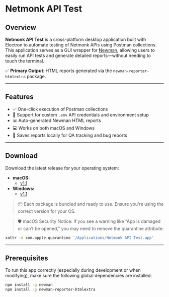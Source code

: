 # Netmonk API Test

## Overview

**Netmonk API Test** is a cross-platform desktop application built with Electron to automate testing of Netmonk APIs using Postman collections.  
This application serves as a GUI wrapper for [Newman](https://www.npmjs.com/package/newman), allowing users to easily run API tests and generate detailed reports—without needing to touch the terminal.

✅ **Primary Output**: HTML reports generated via the `newman-reporter-htmlextra` package.

---

## Features

- ✅ One-click execution of Postman collections
- 📝 Support for custom `.env` API credentials and environment setup
- 📊 Auto-generated Newman HTML reports
- 💻 Works on both macOS and Windows
- 📂 Saves reports locally for QA tracking and bug reports

---

## Download

Download the latest release for your operating system:

- **macOS:**
  - [v1.1](https://drive.google.com/file/d/1IoRsz2-P8yHJ02X8KF_QiZnxCVTeR6Zh/)
- **Windows:**
  - [v1.1](https://drive.google.com/file/d/1g_aSY5SGYPkjgZIOACK0wCCfjvlgztKt/)

> 📦 Each package is bundled and ready to use. Ensure you're using the correct version for your OS.

> 🛡️ macOS Security Notice:
> If you see a warning like “App is damaged or can’t be opened,” you may need to remove the quarantine attribute:

```bash
xattr -d com.apple.quarantine '/Applications/Netmonk API Test.app'
```

---

## Prerequisites

To run this app correctly (especially during development or when modifying), make sure the following global dependencies are installed:

```bash
npm install -g newman
npm install -g newman-reporter-htmlextra
```
